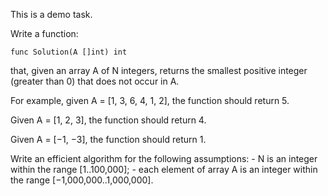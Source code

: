 This is a demo task.

Write a function:

    func Solution(A []int) int

that, given an array A of N integers, returns the smallest positive integer (greater than 0) that does not occur in A.

For example, given A = [1, 3, 6, 4, 1, 2], the function should return 5.

Given A = [1, 2, 3], the function should return 4.

Given A = [−1, −3], the function should return 1.

Write an efficient algorithm for the following assumptions:
    - N is an integer within the range [1..100,000];
    - each element of array A is an integer within the range [−1,000,000..1,000,000].
